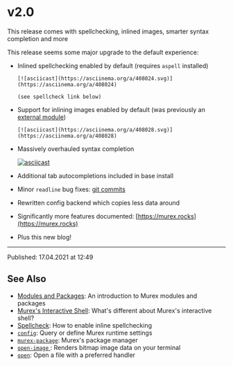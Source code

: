 # v2.0

This release comes with spellchecking, inlined images, smarter syntax completion and more

This release seems some major upgrade to the default experience:

* Inlined spellchecking enabled by default (requires `aspell` installed)
  
      [![asciicast](https://asciinema.org/a/408024.svg)](https://asciinema.org/a/408024)
      
      (see spellcheck link below)

* Support for inlining images enabled by default (was previously an [external
  module](https://github.com/lmorg/murex-module-open-image))
  
      [![asciicast](https://asciinema.org/a/408028.svg)](https://asciinema.org/a/408028)

* Massively overhauled syntax completion
  
    [![asciicast](https://asciinema.org/a/408029.svg)](https://asciinema.org/a/408029)

* Additional tab autocompletions included in base install

* Minor `readline` bug fixes: [git commits](https://github.com/lmorg/murex/pull/312/commits/5064cf418f768d2ba4a6bbc7c74e46629ef3b5f3)

* Rewritten config backend which copies less data around

* Significantly more features documented: [https://murex.rocks](https://murex.rocks)

* Plus this new blog!

<hr>

Published: 17.04.2021 at 12:49

## See Also

* [Modules and Packages](../user-guide/modules.md):
  An introduction to Murex modules and packages
* [Murex's Interactive Shell](../user-guide/interactive-shell.md):
  What's different about Murex's interactive shell?
* [Spellcheck](../user-guide/spellcheck.md):
  How to enable inline spellchecking
* [`config`](../commands/config.md):
  Query or define Murex runtime settings
* [`murex-package`](../commands/murex-package.md):
  Murex's package manager
* [`open-image` ](../commands/open-image.md):
  Renders bitmap image data on your terminal
* [`open`](../commands/open.md):
  Open a file with a preferred handler